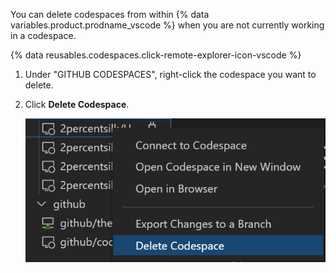 You can delete codespaces from within {% data variables.product.prodname_vscode %} when you are not currently working in a codespace.

{% data reusables.codespaces.click-remote-explorer-icon-vscode %}
1. Under "GITHUB CODESPACES", right-click the codespace you want to delete.
1. Click **Delete Codespace**.

   ![Deleting a codespace in {% data variables.product.prodname_dotcom %}](/assets/images/help/codespaces/delete-codespace-vscode.png)
